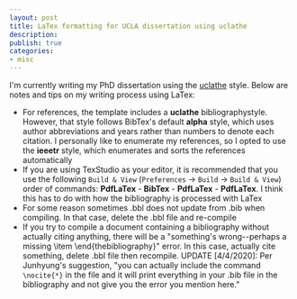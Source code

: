 ```yaml
---
layout: post
title: LaTex formatting for UCLA dissertation using uclathe 
description: 
publish: true
categories: 
- misc
---
```


I'm currently writing my PhD dissertation using the [uclathe](https://github.com/uclathes/uclathes) style. Below are notes and tips on my writing process using LaTex:

* For references, the template includes a **uclathe** bibliographystyle. However, that style follows BibTex's default **alpha** style, which uses author abbreviations and years rather than numbers to denote each citation. I personally like to enumerate my references, so I opted to use the **ieeetr** style, which enumerates and sorts the references automatically
* If you are using TexStudio as your editor, it is recommended that you use the following `Build & View` (`Preferences` -> `Build` -> `Build & View`) order of commands: **PdfLaTex** - **BibTex** - **PdfLaTex** - **PdfLaTex**. I think this has to do with how the bibliography is processed with LaTex
* For some reason sometimes .bbl does not update from .bib when compiling. In that case, delete the .bbl file and re-compile
* If you try to compile a document containing a bibliography without actually citing anything, there will be a "something's wrong--perhaps a missing \item \end{thebibliography}" error. In this case, actually cite something, delete .bbl file then recompile. UPDATE [4/4/2020]: Per Junhyung's suggestion, "you can actually include the command `\nocite{*}` in the file and it will print everything in your .bib file in the bibliography and not give you the error you mention here."









